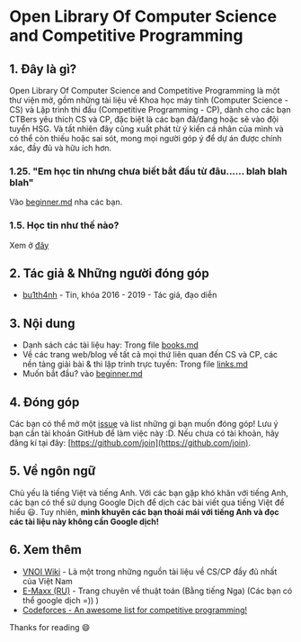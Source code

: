 # Open Library Of Computer Science and Competitive Programming

## 1. Đây là gì?
Open Library Of Computer Science and Competitive Programming là một thư viện mở, gồm những tài liệu về Khoa học máy tính (Computer Science - CS) và Lập trình thi đấu (Competitive Programming - CP), dành cho các bạn CTBers yêu thích CS và CP, đặc biệt là các bạn đã/đang hoặc sẽ vào đội tuyển HSG. Và tất nhiên đây cũng xuất phát từ ý kiến cá nhân của mình và có thể còn thiếu hoặc sai sót, mong mọi người góp ý để dự án được chính xác, đầy đủ và hữu ích hơn.

### 1.25. "Em học tin nhưng chưa biết bắt đầu từ đâu...... blah blah blah"
Vào [beginner.md](https://github.com/CTB-informatics-team/open-library-of-cs/blob/master/beginner.md) nha các bạn.

### 1.5. Học tin như thế nào?
Xem ở [đây](http://vnoi.info/wiki/algo/basic/hoc-tin-the-nao-2)

## 2. Tác giả & Những người đóng góp
 * [bu1th4nh](https://github.com/bu1th4nh) - Tin, khóa 2016 - 2019 - Tác giả, đạo diễn

## 3. Nội dung
 * Danh sách các tài liệu hay: Trong file [books.md](https://github.com/CTB-informatics-team/open-library-of-cs/blob/master/books.md)
 * Về các trang web/blog về tất cả mọi thứ liên quan đến CS và CP, các nền tảng giải bài & thi lập trình trực tuyến: Trong file [links.md](https://github.com/CTB-informatics-team/open-library-of-cs/blob/master/links.md)
 * Muốn bắt đầu? vào [beginner.md](https://github.com/CTB-informatics-team/open-library-of-cs/blob/master/beginner.md)

## 4. Đóng góp
Các bạn có thể mở một [issue](https://github.com/CTB-informatics-team/open-library-of-cs/issues/new) và list những gì bạn muốn đóng góp! Lưu ý bạn cần tài khoản GitHub để làm việc này :D. Nếu chưa có tài khoản, hãy đăng kí tại đây: [https://github.com/join](https://github.com/join).

## 5. Về ngôn ngữ
Chủ yếu là tiếng Việt và tiếng Anh. Với các bạn gặp khó khăn với tiếng Anh, các bạn có thể sử dụng Google Dịch để dịch các bài viết qua tiếng Việt để hiểu 😃. Tuy nhiên, **mình khuyên các bạn thoải mái với tiếng Anh và đọc các tài liệu này không cần Google dịch!**

## 6. Xem thêm
 * [VNOI Wiki](vnoi.info/wiki/home) - Là một trong những nguồn tài liệu về CS/CP đầy đủ nhất của Việt Nam
 * [E-Maxx (RU)](emaxx.ru) - Trang chuyên về thuật toán (Bằng tiếng Nga) (Các bạn có thể google dịch =)) )
 * [Codeforces - An awesome list for competitive programming!](https://codeforces.com/blog/entry/23054?mobile=false&locale=en)

Thanks for reading :smile:
